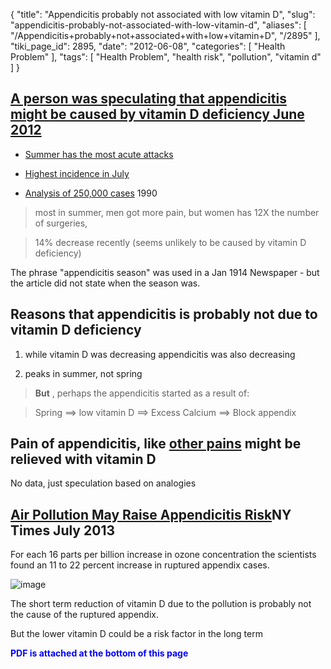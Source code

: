 {
    "title": "Appendicitis probably not associated with low vitamin D",
    "slug": "appendicitis-probably-not-associated-with-low-vitamin-d",
    "aliases": [
        "/Appendicitis+probably+not+associated+with+low+vitamin+D",
        "/2895"
    ],
    "tiki_page_id": 2895,
    "date": "2012-06-08",
    "categories": [
        "Health Problem"
    ],
    "tags": [
        "Health Problem",
        "health risk",
        "pollution",
        "vitamin d"
    ]
}


## [A person was speculating that appendicitis might be caused by vitamin D deficiency June 2012](http://pandemicsurvivor.com/2012/06/08/pain-in-shades-of-ultra-violet-appendicitis/)

* [Summer has the most acute attacks](http://www.ncbi.nlm.nih.gov/pubmed/22661078)

* [Highest incidence in July](http://www.ncbi.nlm.nih.gov/pubmed/16817501)

* [Analysis of 250,000 cases](http://www.ncbi.nlm.nih.gov/pubmed/2239906) 1990

> most in summer,  men got more pain, but women has 12X the number of surgeries, 

> 14% decrease recently (seems unlikely to be caused by vitamin D deficiency)

The phrase "appendicitis season" was used in a Jan 1914 Newspaper - but the article did not state when the season was.

## Reasons that appendicitis is probably not due to vitamin D deficiency

1. while vitamin D was decreasing appendicitis was also decreasing

1. peaks in summer, not spring

>  **But** , perhaps the appendicitis started as a result of:

> Spring ==> low vitamin D ==> Excess Calcium ==> Block appendix 

## Pain of appendicitis, like [other pains](/tags/other-pains.html) might be relieved with vitamin D

No data, just speculation based on analogies 

## [Air Pollution May Raise Appendicitis Risk](http://well.blogs.nytimes.com/2013/07/11/air-pollution-may-raise-appendicitis-risk/)NY Times July 2013

For each 16 parts per billion increase in ozone concentration the scientists found an 11 to 22 percent increase in ruptured appendix cases.

<img src="https://d378j1rmrlek7x.cloudfront.net/attachments/jpeg/app-and-polution.jpg" alt="image">

The short term reduction of vitamin D due to the pollution is probably not the cause of the ruptured appendix.

But the lower vitamin D could be a risk factor in the long term

 **<span style="color:#00F;">PDF is attached at the bottom of this page</span>**